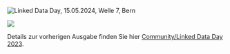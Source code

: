 ![Linked Data Day, 15.05.2024, Welle 7, Bern](/static-assets/img/linked-data-day-2024-de.png)
  
![   ](/static-assets/img/linked-data-day-2024-de.png)                                                     
  
Details zur vorherigen Ausgabe finden Sie hier [Community/Linked Data Day 2023](/community/linked-data-day-2023/?lang=de).

